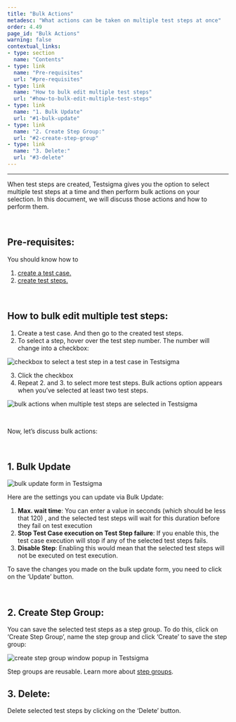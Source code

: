 ```yaml
---
title: "Bulk Actions"
metadesc: "What actions can be taken on multiple test steps at once"
order: 4.49
page_id: "Bulk Actions"
warning: false
contextual_links:
- type: section
  name: "Contents"
- type: link
  name: "Pre-requisites"
  url: "#pre-requisites"
- type: link
  name: "How to bulk edit multiple test steps"
  url: "#how-to-bulk-edit-multiple-test-steps"
- type: link
  name: "1. Bulk Update"
  url: "#1-bulk-update"
- type: link
  name: "2. Create Step Group:"
  url: "#2-create-step-group"
- type: link
  name: "3. Delete:"
  url: "#3-delete"
---
```


---

When test steps are created, Testsigma gives you the option to select multiple test steps at a time and then perform bulk actions on your selection. In this document, we will discuss those actions and how to perform them.

&emsp;

## **Pre-requisites:**

You should know how to 

 1. [create a test case.](https://testsigma.com/docs/test-cases/manage/add-edit-delete/)
 2. [create test steps.](https://testsigma.com/docs/test-cases/create-steps-nl/overview/)

&emsp;

## **How to bulk edit multiple test steps:**

 1. Create a test case. And then go to the created test steps.
 2. To select a step, hover over the test step number. The number will change into a checkbox:

![checkbox to select a test step in a test case in Testsigma](https://docs.testsigma.com/images/bulk-actions/check-box-select-test-step-in-test-case-testsigma.png)

 3. Click the checkbox
 4. Repeat 2. and 3. to select more test steps. Bulk actions option appears when you’ve selected at least two test steps.

![bulk actions when multiple test steps are selected in Testsigma](https://docs.testsigma.com/images/bulk-actions/bulk-actions-selected-testsigma.png)

&emsp;

Now, let’s discuss bulk actions:

&emsp;

## **1. Bulk Update**

![bulk update form in Testsigma](https://docs.testsigma.com/images/bulk-actions/bulk-update-form-testsigma.png)

Here are the settings you can update via Bulk Update:

 1. **Max. wait time**: You can enter a value in seconds (which should be less that 120) , and the selected test steps will wait for this duration before they fail on test execution
 2. **Stop Test Case execution on Test Step failure**: If you enable this, the test case execution will stop if any of the selected test steps fails.
 3. **Disable Step**: Enabling this would mean that the selected test steps will not be executed on test execution.

To save the changes you made on the bulk update form, you need to click on the ‘Update’ button.

&emsp;

## **2. Create Step Group**: 
You can save the selected test steps as a step group. To do this, click on ‘Create Step Group’, name the step group and click ‘Create’ to save the step group:

![create step group window popup in Testsigma](https://docs.testsigma.com/images/bulk-actions/create-step-group-window-pop-up-testsigma.png)

Step groups are reusable. Learn more about [step groups](https://testsigma.com/docs/test-cases/step-types/step-group/).

## **3. Delete**:
 Delete selected test steps by clicking on the ‘Delete’ button.






